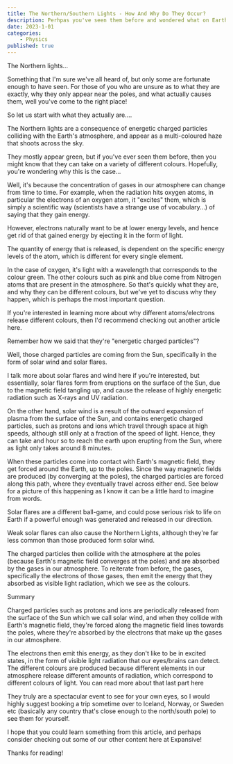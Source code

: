 ```yaml
---
title: The Northern/Southern Lights - How And Why Do They Occur?
description: Perhpas you've seen them before and wondered what on Earth they're all about, or maybe you've just heard of them. Either way, if you're interested in learning about the mechanisms behind them, then you've come to the right place..
date: 2023-1-01
categories:
    - Physics
published: true
---
```


The Northern lights...

Something that I'm sure we've all heard of, but only some are fortunate enough to have seen. For those of you who are unsure as to what they are exactly, why they only appear near the poles, and what actually causes them, well you've come to the right place! 

So let us start with what they actually are....

The Northern lights are a consequence of energetic charged particles colliding with the Earth's atmosphere, and appear as a multi-coloured haze that shoots across the sky. 

They mostly appear green, but if you've ever seen them before, then you might know that they can take on a variety of different colours. Hopefully, you're wondering why this is the case...

Well, it's because the concentration of gases in our atmosphere can change from time to time. For example, when the radiation hits oxygen atoms, in particular the electrons of an oxygen atom, it "excites" them, which is simply a scientific way (scientists have a strange use of vocabulary...) of saying that they gain energy. 

However, electrons naturally want to be at lower energy levels, and hence get rid of that gained energy by ejecting it in the form of light. 

The quantity of energy that is released, is dependent on the specific energy levels of the atom, which is different for every single element. 

In the case of oxygen, it's light with a wavelength that corresponds to the colour green. The other colours such as pink and blue come from Nitrogen atoms that are present in the atmosphere. So that's quickly what they are, and why they can be different colours, but we've yet to discuss why they happen, which is perhaps the most important question. 

If you're interested in learning more about why different atoms/electrons release different colours, then I'd recommend checking out another article here. 

Remember how we said that they're "energetic charged particles"? 

Well, those charged particles are coming from the Sun, specifically in the form of solar wind and solar flares. 

I talk more about solar flares and wind here if you're interested, but essentially, solar flares form from eruptions on the surface of the Sun, due to the magnetic field tangling up, and cause the release of highly energetic radiation such as X-rays and UV radiation. 

On the other hand, solar wind is a result of the outward expansion of plasma from the surface of the Sun, and contains energetic charged particles, such as protons and  ions  which travel through space at high speeds, although still only at a fraction of the speed of light. Hence, they can take and hour so to reach the earth upon erupting from the Sun, where as light only takes around 8 minutes. 

When these particles come into contact with Earth's magnetic field, they get forced around the Earth, up to the poles. Since the way magnetic fields are produced (by converging at the poles),  the charged particles are forced along this path, where they eventually travel across either end. See below for a picture of this happening as I know it can be a little hard to imagine from words.

Solar flares are a different ball-game, and could pose serious risk to life on Earth if a powerful enough was generated and released in our direction. 

Weak solar flares can also cause the Northern Lights, although they're far less common than those produced form solar wind. 

The charged particles then collide with the atmosphere at the poles (because Earth's magnetic field converges at the poles) and are absorbed by the gases in our atmosphere. To reiterate from before, the gases, specifically the electrons of those gases, then emit the energy that they absorbed as visible light radiation, which we see as the colours. 

Summary

Charged particles such as protons and ions are periodically released from the surface of the Sun which we call solar wind, and when they collide with Earth's magnetic field, they're forced along the magnetic field lines towards the poles, where they're absorbed by the electrons that make up the gases in our atmosphere. 

The electrons then emit this energy, as they don't like to be in excited states, in the form of visible light radiation that our eyes/brains can detect. The different colours are produced because different elements in our atmosphere release different amounts of radiation, which correspond to different colours of light. 
You can read more about that last part here 

They truly are a spectacular event to see for your own eyes, so I would highly suggest booking a trip sometime over to Iceland, Norway, or Sweden etc (basically any country that's close enough to the north/south pole) to see them for yourself. 

I hope that you could learn something from this article, and perhaps consider checking out some of our other content here at Expansive!

Thanks for reading!

